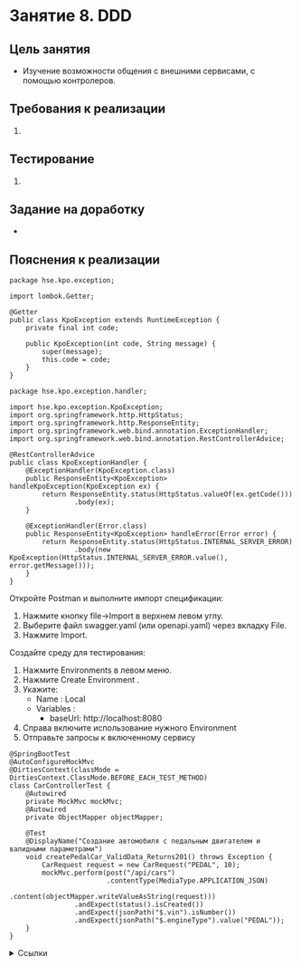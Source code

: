 # Занятие 8. DDD

## Цель занятия
- Изучение возможности общения с внешними сервисами, с помощью контролеров.
## Требования к реализации
1. 
## Тестирование
1. 
## Задание на доработку
- 
## Пояснения к реализации

```
package hse.kpo.exception;

import lombok.Getter;

@Getter
public class KpoException extends RuntimeException {
    private final int code;

    public KpoException(int code, String message) {
        super(message);
        this.code = code;
    }
}
```

```
package hse.kpo.exception.handler;

import hse.kpo.exception.KpoException;
import org.springframework.http.HttpStatus;
import org.springframework.http.ResponseEntity;
import org.springframework.web.bind.annotation.ExceptionHandler;
import org.springframework.web.bind.annotation.RestControllerAdvice;

@RestControllerAdvice
public class KpoExceptionHandler {
    @ExceptionHandler(KpoException.class)
    public ResponseEntity<KpoException> handleKpoException(KpoException ex) {
        return ResponseEntity.status(HttpStatus.valueOf(ex.getCode()))
                .body(ex);
    }

    @ExceptionHandler(Error.class)
    public ResponseEntity<KpoException> handleError(Error error) {
        return ResponseEntity.status(HttpStatus.INTERNAL_SERVER_ERROR)
                .body(new KpoException(HttpStatus.INTERNAL_SERVER_ERROR.value(), error.getMessage()));
    }
}
```

Откройте Postman и выполните импорт спецификации:

1) Нажмите кнопку file->Import в верхнем левом углу.
2) Выберите файл swagger.yaml (или openapi.yaml) через вкладку File.
3) Нажмите Import.

Создайте среду для тестирования:

1) Нажмите Environments в левом меню.
2) Нажмите Create Environment .
3) Укажите:
   - Name : Local 
   - Variables :
     * baseUrl: http://localhost:8080
4) Справа включите использование нужного Environment
5) Отправьте запросы к включенному сервису

```
@SpringBootTest
@AutoConfigureMockMvc
@DirtiesContext(classMode = DirtiesContext.ClassMode.BEFORE_EACH_TEST_METHOD)
class CarControllerTest {
    @Autowired
    private MockMvc mockMvc;
    @Autowired
    private ObjectMapper objectMapper;

    @Test
    @DisplayName("Создание автомобиля с педальным двигателем и валидными параметрами")
    void createPedalCar_ValidData_Returns201() throws Exception {
        CarRequest request = new CarRequest("PEDAL", 10);
        mockMvc.perform(post("/api/cars")
                        .contentType(MediaType.APPLICATION_JSON)
                        .content(objectMapper.writeValueAsString(request)))
                .andExpect(status().isCreated())
                .andExpect(jsonPath("$.vin").isNumber())
                .andExpect(jsonPath("$.engineType").value("PEDAL"));
    }
}
```
<details> 
<summary>Ссылки</summary>
1. 
</details>